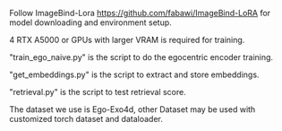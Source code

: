 Follow ImageBind-Lora https://github.com/fabawi/ImageBind-LoRA for model downloading and environment setup.

4 RTX A5000 or GPUs with larger VRAM is required for training.

"train_ego_naive.py" is the script to do the egocentric encoder training.

"get_embeddings.py" is the script to extract and store embeddings.

"retrieval.py" is the script to test retrieval score.

The dataset we use is Ego-Exo4d, other Dataset may be used with customized torch dataset and dataloader.
